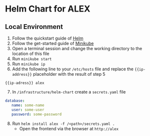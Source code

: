 # Helm Chart for ALEX

## Local Environment

1. Follow the quickstart guide of [Helm](https://helm.sh/docs/intro/quickstart/)
2. Follow the get-started guide of [Minikube](https://minikube.sigs.k8s.io/docs/start/)
3. Open a terminal session and change the working directory to the location of this file
4. Run `minikube start`
5. Run `minikube ip`
6. Add the following line to your `/etc/hosts` file and replace the `{{ip-address}}` placeholder with the result of step 5
```
{{ip-adress}} alex 
```
7. In `/infrastructure/helm-chart` create a `secrets.yaml` file
```yaml
database:
   name: some-name
   user: some-user
   password: some-password
```
8. Run `helm install alex -f /<path>/secrets.yaml .`
   - Open the frontend via the browser at `http://alex`
